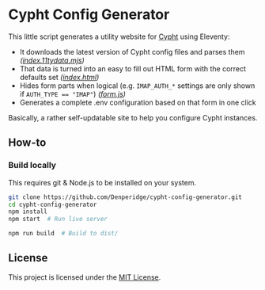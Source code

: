 # Cypht Config Generator
This little script generates a utility website for [Cypht](https://github.com/cypht-org/cypht) using Eleventy:
- It downloads the latest version of Cypht config files and parses them *([index.11tydata.mjs](index.11tydata.mjs))*
- That data is turned into an easy to fill out HTML form with the correct defaults set *([index.html](index.html))*
- Hides form parts when logical (e.g. `IMAP_AUTH_*` settings are only shown if `AUTH_TYPE == "IMAP"`) *([form.js](form.js))*
- Generates a complete .env configuration based on that form in one click 

Basically, a rather self-updatable site to help you configure Cypht instances.

## How-to
### Build locally
This requires git & Node.js to be installed on your system.

```bash
git clone https://github.com/Denperidge/cypht-config-generator.git
cd cypht-config-generator
npm install
npm start  # Run live server

npm run build  # Build to dist/
```

## License
This project is licensed under the [MIT License](LICENSE).

